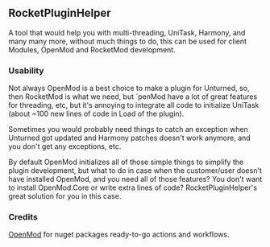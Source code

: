 ## RocketPluginHelper
A tool that would help you with multi-threading, UniTask, Harmony, and many many more, without much things to do, this can be used for client Modules, OpenMod and RocketMod development.

### Usability
Not always OpenMod is a best choice to make a plugin for Unturned, so, then RocketMod is what we need, but `penMod have a lot of great features for threading, etc, but it's annoying to integrate all code to initialize UniTask (about ~100 new lines of code in Load of the plugin).

Sometimes you would probably need things to catch an exception when Unturned got updated and Harmony patches doesn't work anymore, and you don't get any exceptions, etc.

By default OpenMod initializes all of those simple things to simplify the plugin development, but what to do in case when the customer/user doesn't have installed OpenMod, and you need all of those features? You don't want to install OpenMod.Core or write extra lines of code? RocketPluginHelper's great solution for you in this case.

### Credits
[OpenMod](https://github.com/openmod/openmod) for nuget packages ready-to-go actions and workflows.